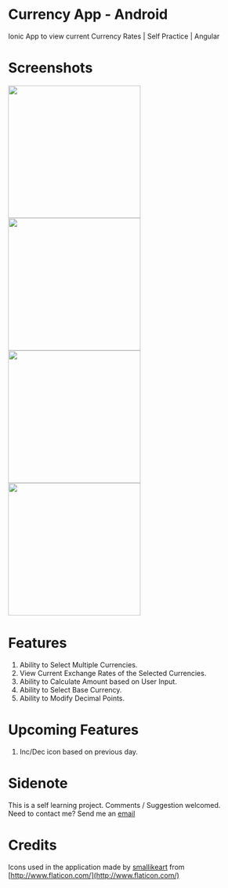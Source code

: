 # Currency App - Android
Ionic App to view current Currency Rates | Self Practice | Angular

# Screenshots
<img src="https://user-images.githubusercontent.com/5852319/85065081-3772c500-b1ca-11ea-980a-4182f517305a.jpg" width="270"> <img src="https://user-images.githubusercontent.com/5852319/85065085-393c8880-b1ca-11ea-8a11-a7d21c3fc4f7.jpg" width="270"> <img src="https://user-images.githubusercontent.com/5852319/85065086-393c8880-b1ca-11ea-84a3-2cf645548649.jpg" width="270"> <img src="https://user-images.githubusercontent.com/5852319/85065091-39d51f00-b1ca-11ea-81d7-31654ac20cde.jpg" width="270"> 


# Features
1. Ability to Select Multiple Currencies.
2. View Current Exchange Rates of the Selected Currencies.
3. Ability to Calculate Amount based on User Input.
4. Ability to Select Base Currency.
5. Ability to Modify Decimal Points.

# Upcoming Features
1. Inc/Dec icon based on previous day.

# Sidenote
This is a self learning project. Comments / Suggestion welcomed.<br>
Need to contact me? Send me an [email](mailto:yuvrajbabrah@live.com?subject=[GitHub]%20Currency%20Iconic%20App)

# Credits
Icons used in the application made by [smallikeart](https://www.flaticon.com/authors/smalllikeart) from [http://www.flaticon.com/](http://www.flaticon.com/)
